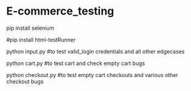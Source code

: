 # E-commerce_testing

pip install selenium


#pip install html-testRunner



python input.py  #to test valid_login credentials and all other edgecases



python cart.py #to test cart and check empty cart bugs


python checkout.py #to test empty cart checkouts and various other checkout bugs

